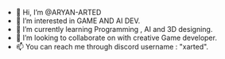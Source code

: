 - 👋 Hi, I’m @ARYAN-ARTED
- 👀 I’m interested in GAME AND AI DEV.
- 🌱 I’m currently learning Programming , AI and 3D designing.
- 💞️ I’m looking to collaborate on with creative Game developer.
- 📫 You can reach me through discord username : "xarted".

<!---
ARYAN-ARTED/ARYAN-ARTED is a ✨ special ✨ repository because its `README.md` (this file) appears on your GitHub profile.
You can click the Preview link to take a look at your changes.
--->
